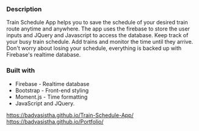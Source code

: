 ### Description
Train Schedule App helps you to save the schedule of your desired train route anytime and anywhere. The app uses the firebase to store the user inputs and JQuery and Javascript to access the database.
Keep track of your busy train schedule. Add trains and monitor the time until they arrive. Don't worry about losing your schedule, everything is backed up with Firebase's realtime database.

### Built with
* Firebase - Realtime database
* Bootstrap - Front-end styling
* Moment.js - Time formatting
* JavaScript and JQuery.

https://badvasistha.github.io/Train-Schedule-App/ <br>
https://badvasistha.github.io/Portfolio/
